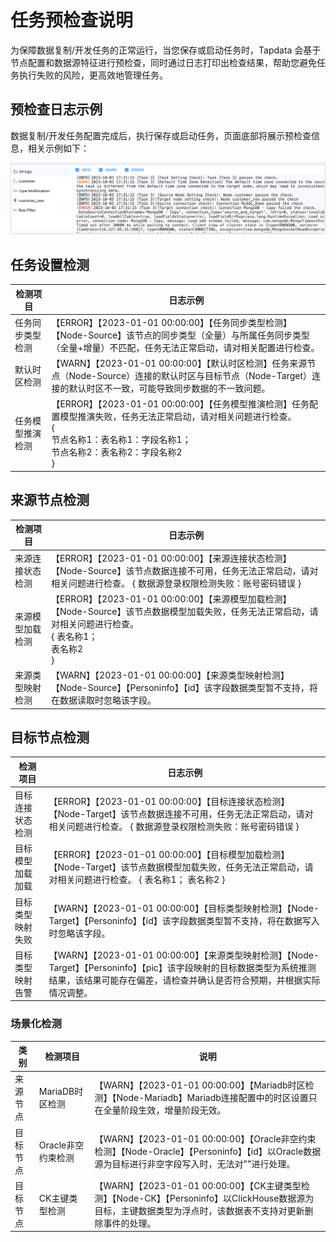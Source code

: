 # 任务预检查说明

为保障数据复制/开发任务的正常运行，当您保存或启动任务时，Tapdata 会基于节点配置和数据源特征进行预检查，同时通过日志打印出检查结果，帮助您避免任务执行失败的风险，更高效地管理任务。



## 预检查日志示例

数据复制/开发任务配置完成后，执行保存或启动任务，页面底部将展示预检查信息，相关示例如下：

![任务预检查](../../images/task_pre_check.png)



## 任务设置检测

| 检测项目         | 日志示例                                                     |
| ---------------- | ------------------------------------------------------------ |
| 任务同步类型检测 | 【ERROR】【2023-01-01 00:00:00】【任务同步类型检测】【Node-Source】该节点的同步类型（全量）与所属任务同步类型（全量+增量）不匹配，任务无法正常启动，请对相关配置进行检查。 |
| 默认时区检测     | 【WARN】【2023-01-01 00:00:00】【默认时区检测】任务来源节点（Node-Source）连接的默认时区与目标节点（Node-Target）连接的默认时区不一致，可能导致同步数据的不一致问题。 |
| 任务模型推演检测 | 【ERROR】【2023-01-01 00:00:00】【任务模型推演检测】任务配置模型推演失败，任务无法正常启动，请对相关问题进行检查。<br /> { <br />节点名称1：表名称1：字段名称1； <br />节点名称2：表名称2：字段名称2 <br />} |



## 来源节点检测

| 检测项目         | 日志示例                                                     |
| ---------------- | ------------------------------------------------------------ |
| 来源连接状态检测 | 【ERROR】【2023-01-01 00:00:00】【来源连接状态检测】【Node-Source】该节点数据连接不可用，任务无法正常启动，请对相关问题进行检查。 { 数据源登录权限检测失败：账号密码错误 } |
| 来源模型加载检测 | 【ERROR】【2023-01-01 00:00:00】【来源模型加载检测】【Node-Source】该节点数据模型加载失败，任务无法正常启动，请对相关问题进行检查。 <br />{ 表名称1； <br />表名称2 <br />} |
| 来源类型映射检测 | 【WARN】【2023-01-01 00:00:00】【来源类型映射检测】【Node-Source】【Personinfo】【id】该字段数据类型暂不支持，将在数据读取时忽略该字段。 |



## 目标节点检测

| 检测项目         | 日志示例                                                     |
| ---------------- | ------------------------------------------------------------ |
| 目标连接状态检测 | 【ERROR】【2023-01-01 00:00:00】【目标连接状态检测】【Node-Target】该节点数据连接不可用，任务无法正常启动，请对相关问题进行检查。 { 数据源登录权限检测失败：账号密码错误 } |
| 目标模型加载加载 | 【ERROR】【2023-01-01 00:00:00】【目标模型加载检测】【Node-Target】该节点数据模型加载失败，任务无法正常启动，请对相关问题进行检查。 { 表名称1； 表名称2 } |
| 目标类型映射失败 | 【WARN】【2023-01-01 00:00:00】【目标类型映射检测】【Node-Target】【Personinfo】【id】该字段数据类型暂不支持，将在数据写入时忽略该字段。 |
| 目标类型映射告警 | 【WARN】【2023-01-01 00:00:00】【来源类型映射检测】【Node-Target】【Personinfo】【pic】该字段映射的目标数据类型为系统推测结果，该结果可能存在偏差，请检查并确认是否符合预期，并根据实际情况调整。 |



### 场景化检测

| 类别     | 检测项目           | 说明                                                         |
| -------- | ------------------ | ------------------------------------------------------------ |
| 来源节点 | MariaDB时区检测    | 【WARN】【2023-01-01 00:00:00】【Mariadb时区检测】【Node-Mariadb】Mariadb连接配置中的时区设置只在全量阶段生效，增量阶段无效。 |
| 目标节点 | Oracle非空约束检测 | 【WARN】【2023-01-01 00:00:00】【Oracle非空约束检测】【Node-Oracle】【Personinfo】【id】以Oracle数据源为目标进行非空字段写入时，无法对""进行处理。 |
| 目标节点 | CK主键类型检测     | 【WARN】【2023-01-01 00:00:00】【CK主键类型检测】【Node-CK】【Personinfo】以ClickHouse数据源为目标，主键数据类型为浮点时，该数据表不支持对更新删除事件的处理。 |

